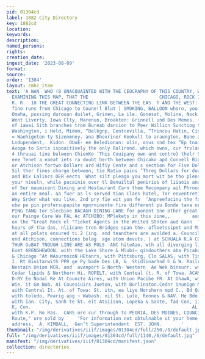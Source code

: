 ```yaml
---
pid: 01304cd
label: 1882 City Directory
key: 1882cd
location: 
keywords: 
description: 
named_persons: 
rights: 
creation_date: 
ingest_date: '2023-08-09'
format: 
source: 
order: '1304'
layout: cmhc_item
text: 'A WAN  WHO (8 UNACQUAINTED WITH THE CEOCRAPHY OF THIS COUNTRY, WILL SEE BY
  EXAMINING THIS MAP, THAT THE                          CHICAGO, ROCK ISLAND & PACIFIC
  R. R.  18 THE GREAT CONNECTING LINK BETWEEN THE EAS  T AND THE WEST:     Its main
  fino runs from Chicago to Coune!l Blut | SMOKING, BALLOON whoro, you oan enjoy your  gud.
  Omaha, pussing durouan duilet, Grinen, La ile. Gonesat, Moline, Nock daund, Baronport,
  Went Liverty, Iowa Clty, Marenuo, Broakten: Grinnell und Des Memes. (ihe eapleal
  of iawai Sith branches trom Bureab dancion to Peer Willicn Sunctiog ta Muscutine
  Washington, i Held, Midom, “Belkgnp, Centcevilla, “Trincou Hatin, Cinaeron: Atchison
  = Waehigeton ty Sizenmney. ana Bhoxriner Keokvlt to araungton, Bone arte, Bentoneport,
  Lndupendent,. Kidon. OUuE- ee Beledionan: olin, onus nnd tex “Ep tnaiancion an  anh
  Avoga to Saris ispoaitively the only Ralirond. which owns, cur frvlaand operstes
  4 thruuai tine bulween ChienKo ‘This Couipany own and contro} thelr Stecping Ce
  eee Tenet a eaeat iets ra doubt herth between Chicako apd Connell Biutta, Learenworth,
  or Atchison fortwo Dollars ard Hifiy Cente and s section for Five Doliare white
  Sil ther fines charge between, tie Ratio pains ‘Threg Dollars for duuuie berth,
  and Bix Lalincs OER eects  What silt pleago you mort wit be tho plensure nf enjaring
  your nieuln, while pacainie over tl Benuiltal penirios of liiaois and lowa, th ong
  of Sur maumicent Dining and Hestaurant Carn thee Recompany ail Phrouun express trains
  an entire meal. aa fuer as ls served tion Claes hotel, Tor eeventretive ventas,
  Wey Srder what vou like, 2nd pry fie wit yon fe  ‘Anpreefacinu the fact thit x mnjorityat
  ube pe pin profersupapite mpnrninente fire different pu Bonde tana or Busines. th                                                                                                                      HW
  PING TANG tor Slecbine BACAGH DINING CARE for ponent Sne other great foauure of
  our Painge Cure Wa FAL Ac ATCHIBO: MPlekets in this iine,,        aud LEAVEN WORT  TEnown
  ox the “Great Rock el "Tieket Agents in the Wnited Stnten aud Gann  Teavunats atalt
  hours oF tha das, nliicane tron Bridges span the. afloetssipet and Miugouel siyeea
  at all polats ensured ti 2 [ing. and teandters are avolded a. Council Brass, Wwenworth
  ond Atchison, connections bolag  age atom devuts. | at SCHUALA R.A CONNECTIONS OF
  THUR GuBAT TNOUGH LINE ARE AS POLS  ANC hiteAao, wth all diverging lines forthe
  Exet ARENGHEWOON. with the Lake Shore & Mlubi— qindouthers aba Picaburn fr Warne
  & Chicago “At WAsurnozoN HEtanrs, with Pittsburg, Clo SALAS, with Tinote Contenl
  I. Rt Bioitarwith PPR ge Py bade Des LB, &  Stidlinarhnd © & W. Railroads. jnerith
  Nestain Union MCR. and  avenport & North- Western  Ae Wek bineurr. with tha Burlington,
  Cedar lipids & Northern Hi. ROFELT. with Centeal (t. R. of Towa. ACAMMonmen with
  D-RY Ee Nodal Re At Councte Aires, with Union Pacibe FR. At GhawA, with Bo & Ma.
  Wie. it Gm Nob. Ai Couesiuirs Jueton, with Burlinaton.Cednr inunign Northern EUR
  aith Central It. At. of Towa: St. itn, ea liye Norshern mpd C., Bd Quit ita Uline”
  with toledo, Pearig apg ~ Wabash. nil St. Lule, Rennes & NAV. He Bde At Wecreuny,
  with ian. City, Sanh te kt. eit Atsiison, Lopeka & Sante, fad Con, iit. Union Pacile  and
  K, Con.                                                           AL DEAVERWORTH,
  with K.P. Ro Ras.  CARS ore cur through to PEORIA, DES MOINES, COUNCIL BLUFEs,  stand
  Route," ure sold by     ‘For information not obtulnable ut your heme teket office,
  address,  A. KIMBALL,  Gen’t Superintendent  EST. JOHN.       '
thumbnail: "/img/derivatives/iiif/images/01304cd/full/250,/0/default.jpg"
full: "/img/derivatives/iiif/images/01304cd/full/1140,/0/default.jpg"
manifest: "/img/derivatives/iiif/01304cd/manifest.json"
collection: directories
---
```

